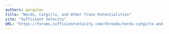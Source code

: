```yaml
---
authors: gargulec
title: "Nerds, Catgirls, and Other Trans Potentialities"
site: "Sufficient Velocity"
URL: "https://forums.sufficientvelocity.com/threads/nerds-catgirls-and-other-trans-potentialities-now-revised.104346"
---
```

